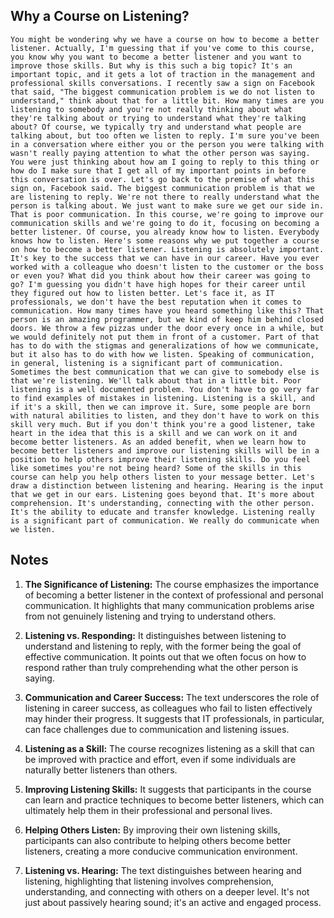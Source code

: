 ## Why a Course on Listening?
```
You might be wondering why we have a course on how to become a better listener. Actually, I'm guessing that if you've come to this course, you know why you want to become a better listener and you want to improve those skills. But why is this such a big topic? It's an important topic, and it gets a lot of traction in the management and professional skills conversations. I recently saw a sign on Facebook that said, "The biggest communication problem is we do not listen to understand," think about that for a little bit. How many times are you listening to somebody and you're not really thinking about what they're talking about or trying to understand what they're talking about? Of course, we typically try and understand what people are talking about, but too often we listen to reply. I'm sure you've been in a conversation where either you or the person you were talking with wasn't really paying attention to what the other person was saying. You were just thinking about how am I going to reply to this thing or how do I make sure that I get all of my important points in before this conversation is over. Let's go back to the premise of what this sign on, Facebook said. The biggest communication problem is that we are listening to reply. We're not there to really understand what the person is talking about. We just want to make sure we get our side in. That is poor communication. In this course, we're going to improve our communication skills and we're going to do it, focusing on becoming a better listener. Of course, you already know how to listen. Everybody knows how to listen. Here's some reasons why we put together a course on how to become a better listener. Listening is absolutely important. It's key to the success that we can have in our career. Have you ever worked with a colleague who doesn't listen to the customer or the boss or even you? What did you think about how their career was going to go? I'm guessing you didn't have high hopes for their career until they figured out how to listen better. Let's face it, as IT professionals, we don't have the best reputation when it comes to communication. How many times have you heard something like this? That person is an amazing programmer, but we kind of keep him behind closed doors. We throw a few pizzas under the door every once in a while, but we would definitely not put them in front of a customer. Part of that has to do with the stigmas and generalizations of how we communicate, but it also has to do with how we listen. Speaking of communication, in general, listening is a significant part of communication. Sometimes the best communication that we can give to somebody else is that we're listening. We'll talk about that in a little bit. Poor listening is a well documented problem. You don't have to go very far to find examples of mistakes in listening. Listening is a skill, and if it's a skill, then we can improve it. Sure, some people are born with natural abilities to listen, and they don't have to work on this skill very much. But if you don't think you're a good listener, take heart in the idea that this is a skill and we can work on it and become better listeners. As an added benefit, when we learn how to become better listeners and improve our listening skills will be in a position to help others improve their listening skills. Do you feel like sometimes you're not being heard? Some of the skills in this course can help you help others listen to your message better. Let's draw a distinction between listening and hearing. Hearing is the input that we get in our ears. Listening goes beyond that. It's more about comprehension. It's understanding, connecting with the other person. It's the ability to educate and transfer knowledge. Listening really is a significant part of communication. We really do communicate when we listen.
```

## Notes
1. **The Significance of Listening:** The course emphasizes the importance of becoming a better listener in the context of professional and personal communication. It highlights that many communication problems arise from not genuinely listening and trying to understand others.

2. **Listening vs. Responding:** It distinguishes between listening to understand and listening to reply, with the former being the goal of effective communication. It points out that we often focus on how to respond rather than truly comprehending what the other person is saying.

3. **Communication and Career Success:** The text underscores the role of listening in career success, as colleagues who fail to listen effectively may hinder their progress. It suggests that IT professionals, in particular, can face challenges due to communication and listening issues.

4. **Listening as a Skill:** The course recognizes listening as a skill that can be improved with practice and effort, even if some individuals are naturally better listeners than others.

5. **Improving Listening Skills:** It suggests that participants in the course can learn and practice techniques to become better listeners, which can ultimately help them in their professional and personal lives.

6. **Helping Others Listen:** By improving their own listening skills, participants can also contribute to helping others become better listeners, creating a more conducive communication environment.

7. **Listening vs. Hearing:** The text distinguishes between hearing and listening, highlighting that listening involves comprehension, understanding, and connecting with others on a deeper level. It's not just about passively hearing sound; it's an active and engaged process.
